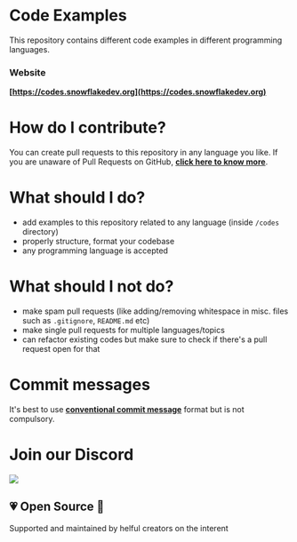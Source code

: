 # Code Examples

This repository contains different code examples in different programming languages.

### Website

**[https://codes.snowflakedev.org](https://codes.snowflakedev.org)**

# How do I contribute?
You can create pull requests to this repository in any language you like. If you are unaware of Pull Requests on GitHub, **[click here to know more](https://opensource.com/article/19/7/create-pull-request-github)**.

# What should I do?
- add examples to this repository related to any language (inside `/codes` directory)
- properly structure, format your codebase
- any programming language is accepted

# What should I not do?
- make spam pull requests (like adding/removing whitespace in misc. files such as `.gitignore`, `README.md` etc)
- make single pull requests for multiple languages/topics
- can refactor existing codes but make sure to check if there's a pull request open for that

# Commit messages
It's best to use **[conventional commit message](https://ccm.snowflakedev.org)** format but is not compulsory.

# Join our Discord

[![](https://i.imgur.com/S1V71CD.png)](https://snowflakedev.org/discord)

## 💗 Open Source 🎉
Supported and maintained by helful creators on the interent
